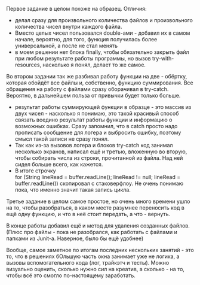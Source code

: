 Первое задание в целом похоже на образец. 
Отличия:
- делал сразу для произвольного количества файлов и произвольного количества чисел 
внутри каждого файла.
- Вместо целых чисел пользовался double-ами - добавил их в самом начале,
вероятно, для того, функция получилась более универсальной, а после не стал менять
- в моем решении нет блока finally, чтобы обязательно закрыть файл при любом результате работы программы,
но вызов try-with-resources, насколько я понял, делает то же самое.

Во втором задании так же разбивал работу функции на две - обёртку, которая обойдёт все файлы
и, собственно, функцию суммирования. 
Все обращения на работу с файлами сразу оборачивал в try-catch. Вероятно, в дальнейшем польза от привычки будет только больше.
- результат работы суммирующей функции в образце - это массив из двух чисел - насколько я понимаю, это такой красивый способ
связать воедино результат работы функции и информацию о возможных ошибках. 
Сразу запомнил, что в catch просто надо прописать сообщение для логера и выбросить ошибку, поэтому смысл такой записи не сразу понял.
- Так как из-за вызовов логера и блоков try-catch код занимал несколько экранов,
написал ещё и третью, вложенную во вторую, чтобы собирать числа из строки, прочитанной из файла.
Над ней сидел больше всего, как кажется.
- В итоге строчку          
for (String lineRead = buffer.readLine(); lineRead != null; lineRead = buffer.readLine()) 
скопировал с стаковерфлоу. Не очень понимаю пока, что именно значит такая запись цикла.

Третье задание в целом самое простое, но очень много времени ушло на то, чтобы разобраться, 
в каком месте разумнее переносить код в ещё одну функцию, и что в неё стоит передать, а что - вернуть. 

В конце работы добавил ещё и метод для удаления созданных файлов. 
(Плюс про файлы -  пока не разобрался, как работать с файлами и папками из Junit-а. Наверное, было бы ещё удобнее)

Вообще, самое заметное по итогам последних нескольких занятий - это то, что в решениях бОльшую часть окна занимает уже не логика, а вызовы вспомогательного кода (лог, трайкэтч и тесты). 
Можно визуально оценить, сколько нужно сил на креатив, а сколько - на то, чтобы всё это смогло по-настоящему заработать. 
